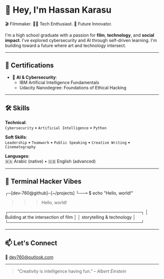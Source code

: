 # 👋 Hey, I'm Hassan Karasu

🎬 Filmmaker. 👨‍💻 Tech Enthusiast. 🚀 Future Innovator.

I'm a high school graduate with a passion for **film**, **technology**, and **social impact**. I’ve explored cybersecurity and AI through self-driven learning. I'm building toward a future where art and technology intersect.

---

## 📌 Certifications

- 🧠 **AI & Cybersecurity**:
  - IBM Artificial Intelligence Fundamentals
  - Udacity Nanodegree: Foundations of Ethical Hacking

---

## 🛠️ Skills

**Technical**:  
`Cybersecurity` • `Artificial Intelligence` • `Python`

**Soft Skills**:  
`Leadership` • `Teamwork` • `Public Speaking` • `Creative Writing` • `Cinematography`

**Languages**:  
🇲🇦 Arabic (native) • 🇬🇧 English (advanced)

---

## 🧪 Terminal Hacker Vibes


┌─[dev-760@github]─[~/projects]
└──╼ $ echo "Hello, world!"

>>> Hello, world!

┌────────────────────────────────────────────┐
│ Building at the intersection of film       │
│ storytelling & technology                  │
└────────────────────────────────────────────┘


---

## 📫 Let's Connect

📧 [dev760@outlook.com](mailto:dev760@outlook.com)

---

> “Creativity is intelligence having fun.” – *Albert Einstein*
